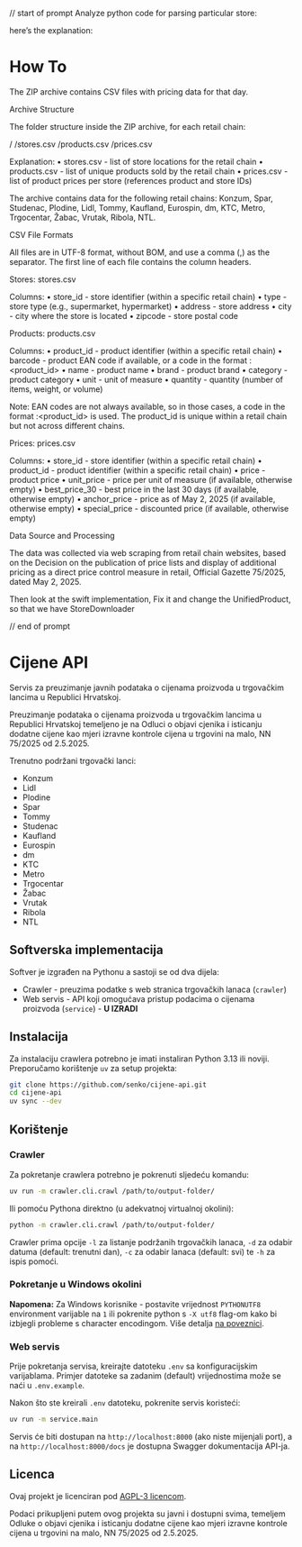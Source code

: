 // start of prompt
Analyze python code for parsing particular store:

here’s the explanation:

#  How To

The ZIP archive contains CSV files with pricing data for that day.

Archive Structure

The folder structure inside the ZIP archive, for each retail chain:

<chain>/
<chain>/stores.csv
<chain>/products.csv
<chain>/prices.csv

Explanation:
    •    stores.csv - list of store locations for the retail chain
    •    products.csv - list of unique products sold by the retail chain
    •    prices.csv - list of product prices per store (references product and store IDs)

The archive contains data for the following retail chains: Konzum, Spar, Studenac, Plodine, Lidl, Tommy, Kaufland, Eurospin, dm, KTC, Metro, Trgocentar, Žabac, Vrutak, Ribola, NTL.

CSV File Formats

All files are in UTF-8 format, without BOM, and use a comma (,) as the separator.
The first line of each file contains the column headers.

Stores: stores.csv

Columns:
    •    store_id - store identifier (within a specific retail chain)
    •    type - store type (e.g., supermarket, hypermarket)
    •    address - store address
    •    city - city where the store is located
    •    zipcode - store postal code

Products: products.csv

Columns:
    •    product_id - product identifier (within a specific retail chain)
    •    barcode - product EAN code if available, or a code in the format <chain>:<product_id>
    •    name - product name
    •    brand - product brand
    •    category - product category
    •    unit - unit of measure
    •    quantity - quantity (number of items, weight, or volume)

Note: EAN codes are not always available, so in those cases, a code in the format <chain>:<product_id> is used. The product_id is unique within a retail chain but not across different chains.

Prices: prices.csv

Columns:
    •    store_id - store identifier (within a specific retail chain)
    •    product_id - product identifier (within a specific retail chain)
    •    price - product price
    •    unit_price - price per unit of measure (if available, otherwise empty)
    •    best_price_30 - best price in the last 30 days (if available, otherwise empty)
    •    anchor_price - price as of May 2, 2025 (if available, otherwise empty)
    •    special_price - discounted price (if available, otherwise empty)

Data Source and Processing

The data was collected via web scraping from retail chain websites,
based on the Decision on the publication of price lists and display of additional pricing as a direct price control measure in retail, Official Gazette 75/2025, dated May 2, 2025.

Then look at the swift implementation,
Fix it and change the UnifiedProduct, so that we have StoreDownloader

// end of prompt

# Cijene API

Servis za preuzimanje javnih podataka o cijenama proizvoda u trgovačkim lancima u Republici Hrvatskoj.

Preuzimanje podataka o cijenama proizvoda u trgovačkim lancima u Republici Hrvatskoj
temeljeno je na Odluci o objavi cjenika i isticanju dodatne cijene kao mjeri izravne
kontrole cijena u trgovini na malo, NN 75/2025 od 2.5.2025.

Trenutno podržani trgovački lanci:

* Konzum
* Lidl
* Plodine
* Spar
* Tommy
* Studenac
* Kaufland
* Eurospin
* dm
* KTC
* Metro
* Trgocentar
* Žabac
* Vrutak
* Ribola
* NTL

## Softverska implementacija

Softver je izgrađen na Pythonu a sastoji se od dva dijela:

* Crawler - preuzima podatke s web stranica trgovačkih lanaca (`crawler`)
* Web servis - API koji omogućava pristup podacima o cijenama proizvoda (`service`) - **U IZRADI**

## Instalacija

Za instalaciju crawlera potrebno je imati instaliran Python 3.13 ili noviji. Preporučamo
korištenje `uv` za setup projekta:

```bash
git clone https://github.com/senko/cijene-api.git
cd cijene-api
uv sync --dev
```

## Korištenje

### Crawler

Za pokretanje crawlera potrebno je pokrenuti sljedeću komandu:

```bash
uv run -m crawler.cli.crawl /path/to/output-folder/
```

Ili pomoću Pythona direktno (u adekvatnoj virtualnoj okolini):

```bash
python -m crawler.cli.crawl /path/to/output-folder/
```

Crawler prima opcije `-l` za listanje podržanih trgovačkih lanaca, `-d` za
odabir datuma (default: trenutni dan), `-c` za odabir lanaca (default: svi) te
`-h` za ispis pomoći.

### Pokretanje u Windows okolini

**Napomena:** Za Windows korisnike - postavite vrijednost `PYTHONUTF8` environment varijable na `1` ili pokrenite python s `-X utf8` flag-om kako bi izbjegli probleme s character encodingom. Više detalja [na poveznici](https://github.com/senko/cijene-api/issues/9#issuecomment-2911110424).

### Web servis

Prije pokretanja servisa, kreirajte datoteku `.env` sa konfiguracijskim varijablama.
Primjer datoteke sa zadanim (default) vrijednostima može se naći u `.env.example`.

Nakon što ste kreirali `.env` datoteku, pokrenite servis koristeći:

```bash
uv run -m service.main
```

Servis će biti dostupan na `http://localhost:8000` (ako niste mijenjali port), a na
`http://localhost:8000/docs` je dostupna Swagger dokumentacija API-ja.

## Licenca

Ovaj projekt je licenciran pod [AGPL-3 licencom](LICENSE).

Podaci prikupljeni putem ovog projekta su javni i dostupni svima, temeljem
Odluke o objavi cjenika i isticanju dodatne cijene kao mjeri izravne
kontrole cijena u trgovini na malo, NN 75/2025 od 2.5.2025.
